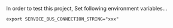 In order to test this project, Set following environment variables...

```
export SERVICE_BUS_CONNECTION_STRING="xxx"
```
